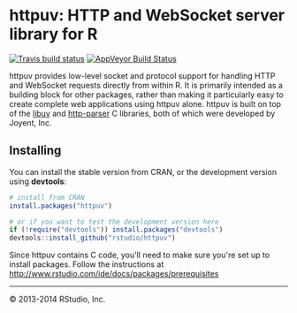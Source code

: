 # httpuv: HTTP and WebSocket server library for R

[![Travis build status](https://travis-ci.org/rstudio/httpuv.svg?branch=master)](https://travis-ci.org/rstudio/httpuv) [![AppVeyor Build Status](https://ci.appveyor.com/api/projects/status/github/rstudio/httpuv?branch=master&svg=true)](https://ci.appveyor.com/project/rstudio/httpuv)

httpuv provides low-level socket and protocol support for handling
HTTP and WebSocket requests directly from within R. It is primarily intended
as a building block for other packages, rather than making it particularly
easy to create complete web applications using httpuv alone. httpuv is built
on top of the [libuv](https://github.com/joyent/libuv) and [http-parser](https://github.com/joyent/http-parser) C libraries, both of which were developed
by Joyent, Inc.

## Installing

You can install the stable version from CRAN, or the development version using **devtools**:

```r
# install from CRAN
install.packages("httpuv")

# or if you want to test the development version here
if (!require("devtools")) install.packages("devtools")
devtools::install_github("rstudio/httpuv")
```

Since httpuv contains C code, you'll need to make sure you're set up to install packages. 
Follow the instructions at http://www.rstudio.com/ide/docs/packages/prerequisites

---

&copy; 2013-2014 RStudio, Inc.
